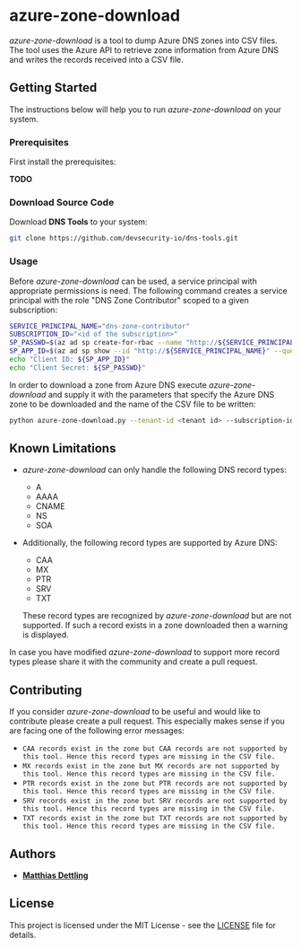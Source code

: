 # azure-zone-download

*azure-zone-download* is a tool to dump Azure DNS zones into CSV files. The
tool uses the Azure API to retrieve zone information from Azure DNS and writes
the records received into a CSV file.

## Getting Started

The instructions below will help you to run *azure-zone-download* on your
system.

### Prerequisites

First install the prerequisites:

**TODO**

### Download Source Code

Download **DNS Tools** to your system:

```bash
git clone https://github.com/devsecurity-io/dns-tools.git
```

### Usage

Before *azure-zone-download* can be used, a service principal with appropriate
permissions is need. The following command creates a service principal with the
role "DNS Zone Contributor" scoped to a given subscription:

```bash
SERVICE_PRINCIPAL_NAME="dns-zone-contributor"
SUBSCRIPTION_ID="<id of the subscription>"
SP_PASSWD=$(az ad sp create-for-rbac --name "http://${SERVICE_PRINCIPAL_NAME}" --role "DNS Zone Contributor" --scopes /subscriptions/${SUBSCRIPTION_ID} --query password --output tsv)
SP_APP_ID=$(az ad sp show --id "http://${SERVICE_PRINCIPAL_NAME}" --query appId --output tsv)
echo "Client ID: ${SP_APP_ID}"
echo "Client Secret: ${SP_PASSWD}"
```

In order to download a zone from Azure DNS execute *azure-zone-download* and
supply it with the parameters that specify the Azure DNS zone to be downloaded
and the name of the CSV file to be written:

```bash
python azure-zone-download.py --tenant-id <tenant id> --subscription-id <subscription id> --resource-group <resource group> --client-id <client id> --zone <zone name> --csv-file <filename>
```

## Known Limitations

- *azure-zone-download* can only handle the following DNS record types:
  - A
  - AAAA
  - CNAME
  - NS
  - SOA

- Additionally, the following record types are supported by Azure DNS:
  - CAA
  - MX
  - PTR
  - SRV
  - TXT

  These record types are recognized by *azure-zone-download* but are not
  supported. If such a record exists in a zone downloaded then a warning is
  displayed.

In case you have modified *azure-zone-download* to support more record types
please share it with the community and create a pull request.

## Contributing

If you consider *azure-zone-download* to be useful and would like to contribute
please create a pull request. This especially makes sense if you are facing one
of the following error messages:

- ``CAA records exist in the zone but CAA records are not supported by this tool. Hence this record types are missing in the CSV file.``
- ``MX records exist in the zone but MX records are not supported by this tool. Hence this record types are missing in the CSV file.``
- ``PTR records exist in the zone but PTR records are not supported by this tool. Hence this record types are missing in the CSV file.``
- ``SRV records exist in the zone but SRV records are not supported by this tool. Hence this record types are missing in the CSV file.``
- ``TXT records exist in the zone but TXT records are not supported by this tool. Hence this record types are missing in the CSV file.``

## Authors

- **[Matthias Dettling](md@devsecurity.io)**

## License

This project is licensed under the MIT License - see the [LICENSE](LICENSE)
file for details.
